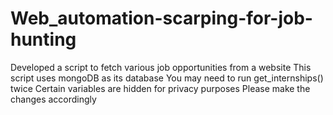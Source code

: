 # Web_automation-scarping-for-job-hunting
 Developed a script to fetch various job opportunities from a website
 This script uses mongoDB as its database
 You may need to run get_internships() twice
 Certain variables are hidden for privacy purposes
 Please make the changes accordingly
